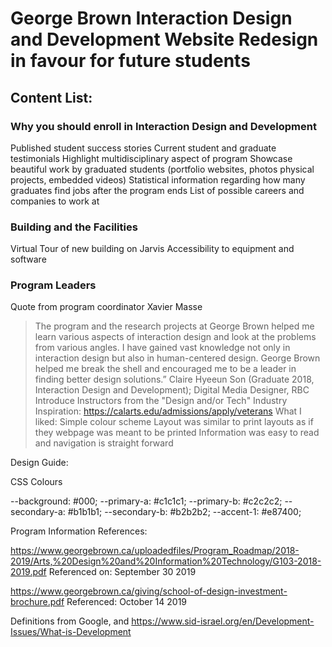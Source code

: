 # George Brown Interaction Design and Development Website Redesign in favour for future students

## Content List:


### Why you should enroll in Interaction Design and Development
Published student success stories
Current student and graduate testimonials
Highlight multidisciplinary aspect of program Showcase beautiful work by graduated students (portfolio websites, photos physical projects, embedded videos)
Statistical information regarding how many graduates find jobs after the program ends
List of possible careers and companies to work at

### Building and the Facilities
Virtual Tour of new building on Jarvis
Accessibility to equipment and software

### Program Leaders
Quote from program coordinator Xavier Masse
>The program and the research projects at George Brown helped me learn various aspects of interaction design and look at the problems from various angles. I have gained vast knowledge not only in interaction design but also in human-centered design. George Brown helped me break the shell and encouraged me to be a leader in finding better design solutions.” Claire Hyeeun Son (Graduate 2018, Interaction Design and Development); Digital Media Designer, RBC
Introduce Instructors from the "Design and/or Tech" Industry
Inspiration: https://calarts.edu/admissions/apply/veterans
What I liked:
Simple colour scheme
Layout was similar to print layouts as if they webpage was meant to be printed
Information was easy to read and navigation is straight forward

Design Guide:

CSS Colours

--background: #000;
--primary-a: #c1c1c1;
--primary-b: #c2c2c2;
--secondary-a: #b1b1b1;
--secondary-b: #b2b2b2;
--accent-1: #e87400;

Program Information References: 

https://www.georgebrown.ca/uploadedfiles/Program_Roadmap/2018-2019/Arts,%20Design%20and%20Information%20Technology/G103-2018-2019.pdf
Referenced on: September 30 2019

https://www.georgebrown.ca/giving/school-of-design-investment-brochure.pdf
Referenced: October 14 2019


Definitions from Google, and https://www.sid-israel.org/en/Development-Issues/What-is-Development

